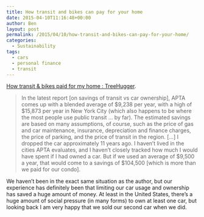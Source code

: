 ```yaml
---
title: How transit and bikes can pay for your home
date: 2015-04-10T11:16:48+00:00
author: Ben
layout: post
permalink: /2015/04/10/how-transit-and-bikes-can-pay-for-your-home/
categories:
  - Sustainability
tags:
  - cars
  - personal finance
  - transit
---
```

[How transit & bikes paid for my home : TreeHugger](http://www.treehugger.com/public-transportation/how-transit-bikes-bought-my-home.html).

> In the latest report [on savings of transit vs car ownership], APTA comes up with a blended average of $9,238 per year, with a high of $15,873 per year in New York City (which also happens to be where the most people use public transit ... by far). The estimated savings are based on many assumptions, of course, such as the price of gas and car maintenance, insurance, depreciation and finance charges, the price of parking, and the price of transit in the region. [...] I dropped the car approximately 11 years ago. I haven’t lived in the cities APTA evaluates, and I haven’t closely tracked how much I would have spent if I had owned a car. But if we used an average of $9,500 a year, that would come to a savings of $104,500 [which is more than we paid for our condo]. 

We haven&#8217;t been in the exact same situation as the author, but our experience has definitely been that limiting our car usage and ownership has saved a huge amount of money. At least in the United States, there&#8217;s a huge amount of social pressure (in many forms) to own at least one car, but looking back I am very happy that we sold our second car when we did.